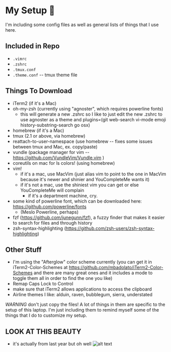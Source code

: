 # My Setup 🌟

I'm including some config files as well as general lists of things that I use here.

## Included in Repo
* `.vimrc`
* `.zshrc`
* `.tmux.conf`
* `.theme.conf` -- tmux theme file

## Things To Download
* iTerm2 (if it's a Mac)
* oh-my-zsh (currently using "agnoster", which requires powerline fonts)
  * this will generate a new .zshrc so I like to just edit the new .zshrc to use agnoster as a theme and plugins=(git web-search vi-mode emoji history-substring-search go osx)
* homebrew (if it's a Mac)
* tmux (2.1 or above, via homebrew)
* reattach-to-user-namespace (use homebrew -- fixes some issues between tmux and Mac, ex. copy/paste)
* vundle (package manager for vim -- https://github.com/VundleVim/Vundle.vim )
* coreutils on mac for ls colors! (using homebrew)
* vim!
  * if it's a mac, use MacVim (just alias vim to point to the one in MacVim because it's newer and shinier and YouCompleteMe wants it)
  * if it's not a mac, use the shiniest vim you can get or else YouCompleteMe will complain
    * if it's a department machine, cry.
* some kind of powerline font, which can be downloaded here: https://github.com/powerline/fonts
  * (Meslo Powerline, perhaps)
* fzf (https://github.com/junegunn/fzf), a fuzzy finder that makes it easier to search for files and through history
* zsh-syntax-highlighting (https://github.com/zsh-users/zsh-syntax-highlighting)

## Other Stuff
* I'm using the "Afterglow" color scheme currently (you can get it in iTerm2-Color-Schemes at https://github.com/mbadolato/iTerm2-Color-Schemes and there are many great ones and it includes a mode to toggle them all in order to find the one you like)
* Remap Caps Lock to Control
* make sure that iTerm2 allows applications to access the clipboard
* Airline themes I like: alduin, raven, bubblegum, sierra, understated

*WARNING* don't just copy the files! A lot of things in them are specific to the setup of this laptop. I'm just including them to remind myself some of the things that I do to customize my setup.

## LOOK AT THIS BEAUTY
* it's actually from last year but oh well
![alt text](https://user-images.githubusercontent.com/12420326/48224192-09c76800-e367-11e8-9f13-8684e9a63f9d.png)
